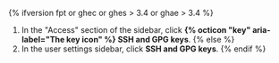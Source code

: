 {% ifversion fpt or ghec or ghes > 3.4 or ghae > 3.4 %}
1. In the "Access" section of the sidebar, click **{% octicon "key" aria-label="The key icon" %} SSH and GPG keys**.
{% else %}
1. In the user settings sidebar, click **SSH and GPG keys**.
{% endif %}
